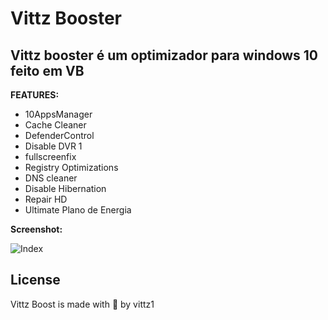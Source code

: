 # Vittz Booster

## Vittz booster é um optimizador para windows 10 feito em VB

**FEATURES:**
    
* 10AppsManager
* Cache Cleaner
* DefenderControl
* Disable DVR 1
* fullscreenfix
* Registry Optimizations
* DNS cleaner
* Disable Hibernation
* Repair HD
* Ultimate Plano de Energia

**Screenshot:**

![Index](https://i.imgur.com/pfwzjtY.png)

## License
Vittz Boost is made with 🖤 by vittz1
